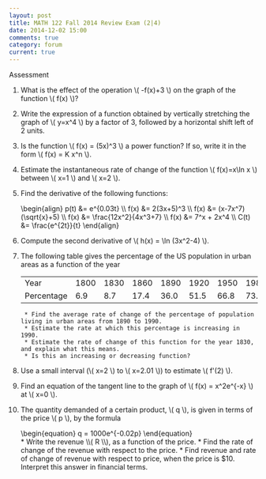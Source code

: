 ```yaml
---
layout: post
title: MATH 122 Fall 2014 Review Exam (2|4)
date: 2014-12-02 15:00
comments: true
category: forum
current: true
---
```


<div class="well">
	Assessment 
</div>

1. What is the effect of the operation <span>\\( -f(x)+3 \\)</span> on the graph of the function <span>\\( f(x) \\)</span>?
2. Write the expression of a function obtained by vertically stretching the graph of <span>\\( y=x^4 \\)</span> by a factor of 3, followed by a horizontal shift left of 2 units.
3. Is the function <span>\\( f(x) = (5x)^3 \\)</span> a power function?  If so, write it in the form <span>\\( f(x) = K x^n \\)</span>.
4. Estimate the instantaneous rate of change of the function <span>\\( f(x)=x\ln x \\)</span> between <span>\\( x=1 \\)</span> and <span>\\( x=2 \\)</span>. 
5. Find the derivative of the following functions:
	<div>
		\begin{align}
		p(t) &= e^{0.03t} \\
		f(x) &= 2(3x+5)^3 \\	
		f(x) &= (x-7x^7)(\sqrt{x}+5) \\
		f(x) &= \frac{12x^2}{4x^3+7} \\
		f(x) &= 7^x + 2x^4 \\
		C(t) &= \frac{e^{2t}}{t}
		\end{align}
	</div>
6. Compute the second derivative of <span>\\( h(x) = \ln (3x^2-4) \\)</span>.
7. The following table gives the percentage of the US population in urban areas as a function of the year

	<div style="text-align:center;">
		<table class="table table-border">
			<tr>
				<td>Year</td><td>1800</td><td>1830</td><td>1860</td><td>1890</td><td>1920</td><td>1950</td><td>1980</td><td>1990</td><td>2000</td>
			</tr>
			<tr>
				<td>Percentage</td><td>6.9</td><td>8.7</td><td>17.4</td><td>36.0</td><td>51.5</td><td>66.8</td><td>73.7</td><td>75.7</td><td>80.1</td>
			</tr>
		</table>
	</div>
	
	    * Find the average rate of change of the percentage of population living in urban areas from 1890 to 1990.
	    * Estimate the rate at which this percentage is increasing in 1990.
	    * Estimate the rate of change of this function for the year 1830, and explain what this means.
	    * Is this an increasing or decreasing function?
8. Use a small interval (<span>\\( x=2 \\)</span> to <span>\\( x=2.01 \\)</span>) to estimate <span>\\( f'(2) \\)</span>.
9. Find an equation of the tangent line to the graph of <span>\\( f(x) = x^2e^{-x} \\)</span> at <span>\\( x=0 \\)</span>.
10. The quantity demanded of a certain product, <span>\\( q \\)</span>, is given in terms of the price <span>\\( p \\)</span>, by the formula
	<div>
		\begin{equation}
		q = 1000e^{-0.02p}	
		\end{equation}
	</div>
    * Write the revenue <span>\\( R \\)</span>, as a function of the price.
    * Find the rate of change of the revenue with respect to the price.
    * Find revenue and rate of change of revenue with respect to price, when the price is $10.  Interpret this answer in financial terms.	